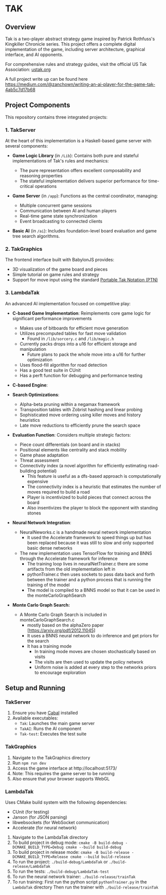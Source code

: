 # TAK

## Overview
Tak is a two-player abstract strategy game inspired by Patrick Rothfuss's Kingkiller Chronicle series. This project offers a complete digital implementation of the game, including server architecture, graphical interface, and AI opponents.

For comprehensive rules and strategy guides, visit the official US Tak Association: [ustak.org](https://ustak.org/)

A full project write up can be found here https://medium.com/@zanchown/writing-an-ai-player-for-the-game-tak-4ab5c7d17b68

## Project Components

This repository contains three integrated projects:

### 1. TakServer

At the heart of this implementation is a Haskell-based game server with several components:

- **Game Logic Library** (in `/Lib`): Contains both pure and stateful implementations of Tak's rules and mechanics:
  - The pure representation offers excellent composability and reasoning properties
  - The stateful implementation delivers superior performance for time-critical operations

- **Game Server** (in `/app`): Functions as the central coordinator, managing:
  - Multiple concurrent game sessions
  - Communication between AI and human players
  - Real-time game state synchronization
  - Event broadcasting to connected clients

- **Basic AI** (in `/ai`): Includes foundation-level board evaluation and game tree search algorithms.

### 2. TakGraphics

The frontend interface built with BabylonJS provides:

- 3D visualization of the game board and pieces
- Simple tutorial on game rules and strategy
- Support for move input using the standard [Portable Tak Notation (PTN)](https://ustak.org/portable-tak-notation/)

### 3. LambdaTak

An advanced AI implementation focused on competitive play:

- **C-based Game Implementation**: Reimplements core game logic for significant performance improvements
  - Makes use of bitboards for efficient move generation
  - Utilizes precomputed tables for fast move validation
    - Found in `/lib/sorcery.c` and `/lib/magic.h`
  - Currently packs drops into a u16 for efficient storage and manipulation
    - Future plans to pack the whole move into a u16 for further optimization
  - Uses flood-fill algorithm for road detection
  - Has a good test suite in CUnit
  - Has a perft function for debugging and performance testing

- **C-based Engine**: 
- **Search Optimizations**:
  - Alpha-beta pruning within a negamax framework
  - Transposition tables with Zobrist hashing and linear probing
  - Sophisticated move ordering using killer moves and history heuristics
  - Late move reductions to efficiently prune the search space

- **Evaluation Function**: Considers multiple strategic factors:
  - Piece count differentials (on board and in stacks)
  - Positional elements like centrality and stack mobility
  - Game phase adaptation
  - Threat assessment
  - Connectivity index (a novel algorithm for efficiently estimating road-building potential)
    - This feature is useful as a dfs-based approach is computationally expensive
    - The connectivity index is a heuristic that estimates the number of moves required to build a road
    - Player is incentivized to build pieces that connect across the board
    - Also insentivizes the player to block the opponent with standing stones

- **Neural Network Integration**:
  - NeuralNeworks.c is a handmade neural network implementation
    - It used the Accelerate framework to speed things up but has been replaced because it was still to slow and only supported basic dense networks
  - The new implementation uses TensorFlow for training and BNNS through the Accelerate framework for inference
    - The training loop lives in neuralNetTrainer.c there are some artifacts from the old implementation left in
    - pythonTrainer.c then uses sockets to pass data back and forth between the trainer and a python process that is running the training of the model
    - The model is compiled to a BNNS model so that it can be used in the monteCarloGraphSearch

- **Monte Carlo Graph Search:**
  - A Monte Carlo Graph Search is included in monteCarloGraphSearch.c
    - mostly based on the alphaZero paper [https://arxiv.org/pdf/2012.11045]
    - It uses a BNNS neural network to do inference and get priors for the search
    - It has a training mode
        - In training mode moves are chosen stochastically based on visits
        - The visits are then used to update the policy network
        - Uniform noise is added at every step to the networks priors to encourage exploration
  
## Setup and Running

### TakServer
1. Ensure you have [Cabal](https://www.haskell.org/cabal/) installed
2. Available executables:
   - `Tak`: Launches the main game server
   - `TakAI`: Runs the AI component
   - `Tak-test`: Executes the test suite

### TakGraphics
1. Navigate to the TakGraphics directory
2. Run `npm run dev`
3. Access the game interface at http://localhost:5173/
4. Note: This requires the game server to be running
5. Also ensure that your browser supports WebGL

### LambdaTak
Uses CMake build system with the following dependencies:
- CUnit (for testing)
- Janson (for JSON parsing)
- libwebsockets (for WebSocket communication)
- Accelerate (for neural network)

1. Navigate to the LambdaTak directory
2. To build project in debug mode:
   `cmake -B build-debug -DCMAKE_BUILD_TYPE=Debug
   cmake --build build-debug`
3. To build project in release mode:
    `cmake -B build-release -DCMAKE_BUILD_TYPE=Release
    cmake --build build-release`
4. To run the project:
    `./build-debug/LambdaTak` 
    or
    `./build-release/LambdaTak`
5. To run the tests:
    `./build-debug/LambdaTak-test`
6. To run the neural network trainer:
    `./build-release/trainTak`
7. To run training:
    First run the python script `pythonTrainer.py` in the `LambdaTak` directory
    Then run the trainer with `./build-release/trainTak`
